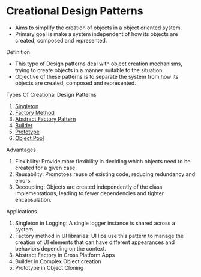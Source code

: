 # Creational Design Patterns

- Aims to simplify the creation of objects in a object oriented system.
- Primary goal is make a system independent of how its objects are created, composed and represented.

Definition
- This type of Design patterns deal with object creation mechanisms, trying to create objects in a manner suitable to the situation.
- Objective of these patterns is to separate the system from how its objects are created, composed and represented.

Types Of Creational Design Patterns
1. [Singleton]()
2. [Factory Method]()
3. [Abstract Factory Pattern]()
4. [Builder]()
5. [Prototype]()
6. [Object Pool]()

Advantages
1. Flexibility: Provide more flexibility in deciding which objects need to be created for a given case.
2. Reusability: Promotoes reuse of existing code, reducing redundancy and errors.
3. Decoupling: Objects are created independently of the class implementations, leading to fewer dependencies and tighter encapsulation.

Applications
1. Singleton in Logging: A single logger instance is shared across a system.
2. Factory method in UI libraries: UI libs use this pattern to manage the creation of UI elements that can have different appearances and behaviors depending on the context.
3. Abstract Factory in Cross Platform Apps
4. Builder in Complex Object creation
5. Prototype in Object Cloning

